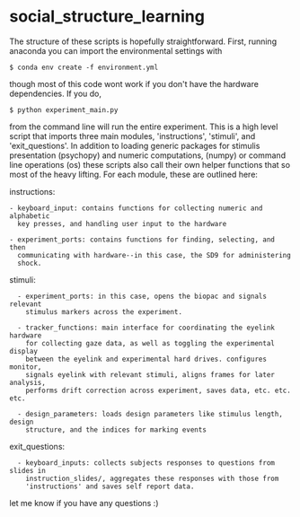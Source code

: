 # social_structure_learning


The structure of these scripts is hopefully straightforward. First, running
anaconda you can import the environmental settings with

    $ conda env create -f environment.yml

though most of this code wont work if you don't have the hardware dependencies.
If you do,

    $ python experiment_main.py

from the command line will run the entire experiment. This is a high level
script that imports three main modules, 'instructions', 'stimuli', and
'exit_questions'. In addition to loading generic packages for stimulis
presentation (psychopy) and numeric computations, (numpy) or command line
operations (os) these scripts also call their own helper functions that so
most of the heavy lifting. For each module, these are outlined here:

  instructions:

    - keyboard_input: contains functions for collecting numeric and alphabetic
      key presses, and handling user input to the hardware

    - experiment_ports: contains functions for finding, selecting, and then
      communicating with hardware--in this case, the SD9 for administering
      shock.

  stimuli:

      - experiment_ports: in this case, opens the biopac and signals relevant
        stimulus markers across the experiment.

      - tracker_functions: main interface for coordinating the eyelink hardware
        for collecting gaze data, as well as toggling the experimental display
        between the eyelink and experimental hard drives. configures monitor,
        signals eyelink with relevant stimuli, aligns frames for later analysis,
        performs drift correction across experiment, saves data, etc. etc. etc.

      - design_parameters: loads design parameters like stimulus length, design
        structure, and the indices for marking events

  exit_questions:

      - keyboard_inputs: collects subjects responses to questions from slides in
        instruction_slides/, aggregates these responses with those from
        'instructions' and saves self report data.

let me know if you have any questions :)

